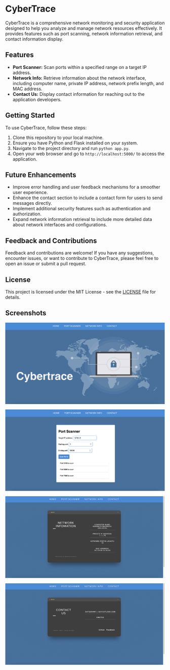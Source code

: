# CyberTrace

CyberTrace is a comprehensive network monitoring and security application designed to help you analyze and manage network resources effectively. It provides features such as port scanning, network information retrieval, and contact information display.

## Features
- **Port Scanner:** Scan ports within a specified range on a target IP address.
- **Network Info:** Retrieve information about the network interface, including computer name, private IP address, network prefix length, and MAC address.
- **Contact Us:** Display contact information for reaching out to the application developers.

## Getting Started
To use CyberTrace, follow these steps:
1. Clone this repository to your local machine.
2. Ensure you have Python and Flask installed on your system.
3. Navigate to the project directory and run `python app.py`.
4. Open your web browser and go to `http://localhost:5000/` to access the application.

## Future Enhancements
- Improve error handling and user feedback mechanisms for a smoother user experience.
- Enhance the contact section to include a contact form for users to send messages directly.
- Implement additional security features such as authentication and authorization.
- Expand network information retrieval to include more detailed data about network interfaces and configurations.

## Feedback and Contributions
Feedback and contributions are welcome! If you have any suggestions, encounter issues, or want to contribute to CyberTrace, please feel free to open an issue or submit a pull request.

## License
This project is licensed under the MIT License - see the [LICENSE](LICENSE) file for details.


## Screenshots

![alt text](static/img/1.png)

![alt text](static/img/2.png)

![alt text](static/img/3.png)

![alt text](static/img/4.png)



